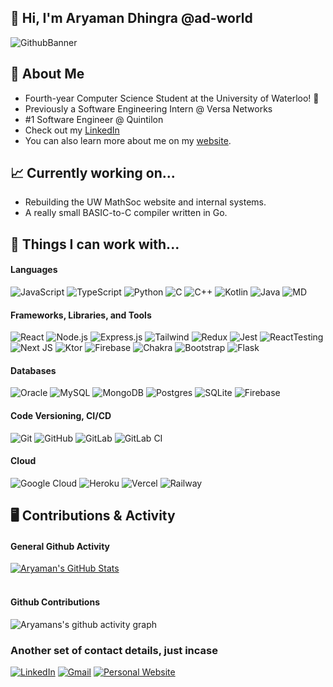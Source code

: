 ## 👋 Hi, I'm Aryaman Dhingra @ad-world
![GithubBanner](https://user-images.githubusercontent.com/67097683/232333938-6a696ef4-d22b-4579-81a2-aa0b56151a66.png)

## 🔎 About Me
* Fourth-year Computer Science Student at the University of Waterloo! 🦆
* Previously a Software Engineering Intern @ Versa Networks
* #1 Software Engineer @ Quintilon
* Check out my <a href="https://www.linkedin.com/in/ad-world/">LinkedIn</a>
* You can also learn more about me on my <a href="https://aryaman.dev">website</a>.

## 📈 Currently working on...
* Rebuilding the UW MathSoc website and internal systems.
* A really small BASIC-to-C compiler written in Go.

## 🔧 Things I can work with...
#### Languages
![JavaScript](https://img.shields.io/badge/JavaScript-F7DF1E?style=for-the-badge&logo=javascript&logoColor=black)
![TypeScript](https://img.shields.io/badge/TypeScript-007ACC?style=for-the-badge&logo=typescript&logoColor=white)
![Python](https://img.shields.io/badge/Python-3776AB?style=for-the-badge&logo=python&logoColor=white)
![C](https://img.shields.io/badge/c-%2300599C.svg?style=for-the-badge&logo=c&logoColor=white)
![C++](https://img.shields.io/badge/C%2B%2B-00599C?style=for-the-badge&logo=c%2B%2B&logoColor=white)
![Kotlin](https://img.shields.io/badge/kotlin-%237F52FF.svg?style=for-the-badge&logo=kotlin&logoColor=white)
![Java](https://img.shields.io/badge/Java-ED8B00?style=for-the-badge&logo=openjdk&logoColor=white)
![MD](https://img.shields.io/badge/Markdown-000000?style=for-the-badge&logo=markdown&logoColor=white)

#### Frameworks, Libraries, and Tools
![React](https://img.shields.io/badge/React-20232A?style=for-the-badge&logo=react&logoColor=61DAFB)
![Node.js](https://img.shields.io/badge/Node.js-43853D?style=for-the-badge&logo=node.js&logoColor=white)
![Express.js](https://img.shields.io/badge/express.js-%23404d59.svg?style=for-the-badge&logo=express&logoColor=%2361DAFB)
![Tailwind](https://img.shields.io/badge/Tailwind_CSS-38B2AC?style=for-the-badge&logo=tailwind-css&logoColor=white)
![Redux](https://img.shields.io/badge/Redux-593D88?style=for-the-badge&logo=redux&logoColor=white)
![Jest](https://img.shields.io/badge/Jest-323330?style=for-the-badge&logo=Jest&logoColor=white)
![ReactTesting](https://img.shields.io/badge/testing%20library-323330?style=for-the-badge&logo=testing-library&logoColor=red)
![Next JS](https://img.shields.io/badge/Next-black?style=for-the-badge&logo=next.js&logoColor=white)
![Ktor](https://img.shields.io/badge/Ktor-756EFF?&style=for-the-badge&logo=Kotlin&logoColor=white)
![Firebase](https://img.shields.io/badge/firebase-%23039BE5.svg?style=for-the-badge&logo=firebase)
![Chakra](https://img.shields.io/badge/chakra-%234ED1C5.svg?style=for-the-badge&logo=chakraui&logoColor=white)
![Bootstrap](https://img.shields.io/badge/bootstrap-%23563D7C.svg?style=for-the-badge&logo=bootstrap&logoColor=white)
![Flask](https://img.shields.io/badge/flask-%23000.svg?style=for-the-badge&logo=flask&logoColor=white)

#### Databases
![Oracle](https://img.shields.io/badge/Oracle-F80000?style=for-the-badge&logo=oracle&logoColor=white)
![MySQL](https://img.shields.io/badge/mysql-%2300f.svg?style=for-the-badge&logo=mysql&logoColor=white)
![MongoDB](https://img.shields.io/badge/MongoDB-%234ea94b.svg?style=for-the-badge&logo=mongodb&logoColor=white)
![Postgres](https://img.shields.io/badge/postgres-%23316192.svg?style=for-the-badge&logo=postgresql&logoColor=white)
![SQLite](https://img.shields.io/badge/sqlite-%2307405e.svg?style=for-the-badge&logo=sqlite&logoColor=white)
![Firebase](https://img.shields.io/badge/Firebase-039BE5?style=for-the-badge&logo=Firebase&logoColor=white)

#### Code Versioning, CI/CD
![Git](https://img.shields.io/badge/git-%23F05033.svg?style=for-the-badge&logo=git&logoColor=white)
![GitHub](https://img.shields.io/badge/github-%23121011.svg?style=for-the-badge&logo=github&logoColor=white)
![GitLab](https://img.shields.io/badge/gitlab-%23181717.svg?style=for-the-badge&logo=gitlab&logoColor=white)
![GitLab CI](https://img.shields.io/badge/gitlab%20ci-%23181717.svg?style=for-the-badge&logo=gitlab&logoColor=white)

#### Cloud 
![Google Cloud](https://img.shields.io/badge/GoogleCloud-%234285F4.svg?style=for-the-badge&logo=google-cloud&logoColor=white)
![Heroku](https://img.shields.io/badge/heroku-%23430098.svg?style=for-the-badge&logo=heroku&logoColor=white)
![Vercel](https://img.shields.io/badge/vercel-%23000000.svg?style=for-the-badge&logo=vercel&logoColor=white)
![Railway](https://img.shields.io/badge/railway-%23000000.svg?style=for-the-badge&logoColor=white)

## 🖥 Contributions & Activity
#### General Github Activity
<a href="https://github.com/ad-world">
  <img align="center" src="https://github-readme-stats.vercel.app/api?username=ad-world&show_icons=true&theme=tokyonight&border_radius=20&cache_seconds=1800" alt="Aryaman's GitHub Stats" />
</a>
<br></br>

<!-- #### Github Streaks
![Aryaman's GitHub stats](https://github-readme-streak-stats.herokuapp.com/?user=ad-world&theme=tokyonight&border_radius=20)
<br></br> -->

#### Github Contributions
![Aryamans's github activity graph](https://github-readme-activity-graph.vercel.app/graph?username=ad-world&theme=tokyo-night&radius=16&hide_border=true) 

### Another set of contact details, just incase
[![LinkedIn](https://img.shields.io/badge/linkedin-%230077B5.svg?style=for-the-badge&logo=linkedin&logoColor=white)](https://www.linkedin.com/in/ad-world/)
[![Gmail](https://img.shields.io/badge/Gmail-D14836?style=for-the-badge&logo=gmail&logoColor=white)](mailto:aryamandhingra@gmail.com)
[![Personal Website](https://img.shields.io/badge/website-000000?style=for-the-badge&logo=About.me&logoColor=white)](https://aryaman.dev)


